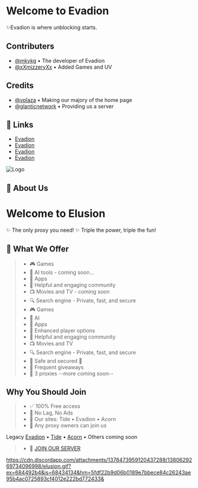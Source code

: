 
# Welcome to Evadion

✨Evadion is where unblocking starts.
## Contributers

- [@mkykg](https://www.github.com/mkykg) • The developer of Evadion
- [@xXmizzeryXx](https://www.github.com/xXmizzeryXx) • Added Games and UV




## Credits

- [@vplaza](https://vplaza.org/) • Making our majory of the home page
- [@glanticnetwork](https://galacticnetwork.org/) • Providing us a server
## 🔗 Links

- [Evadion](https://evadion.github.io)
- [Evadion](https://evadion.pages.dev)
- [Evadion](https://evadion.on-to.space)
- [Evadion](https://evadion.netlify.app)


![Logo](https://evadion.github.io/logo/evadion.jpeg)


## 🚀 About Us

# **Welcome to Elusion** 
✨ The only proxy you need!
✨ Triple the power, triple the fun!
## **🚀 What We Offer**

> * 🎮 Games
> * 🤖  AI tools - coming soon...
> * 📲    Apps
> * 💬 Helpful and engaging community
> * 📺 Movies and TV - coming soon
> *  🔍  Search engine - Private, fast, and secure
> * 🎮 Games
> * 🤖  AI
> * 📲  Apps
> * 🚀  Enhanced player options
> * 💬  Helpful and engaging community
> * 📺  Movies and TV
> * 🔍 Search engine - Private, fast, and secure
> * 🔐 Safe and secured 💯
> * 🎉 Frequent giveaways
> * 🪩  3 proxies --more coming soon--
## **Why You Should Join**

> * ✅ 100% Free access
> * 💎 No Lag, No Ads
> * 🚀  Our sites: Tide • Evadion • Acorn
> * 🪩  Any proxy owners can join us

Legacy
[Evadion](https://evadion.pages.dev) • [Tide](https://tide-tau.vercel.app) • [Acorn](https://the-acornz.github.io/) • Others coming soon

> * 🔗  [JOIN OUR SERVER](https://discord.com/invite/BJwdeHAsuR)

 
 
 https://cdn.discordapp.com/attachments/1378473959120437288/1380629269734096998/elusion.gif?ex=684492b4&is=68434134&hm=5fdf22b9d06b0189e7bbece84c26243ae95b4ac0725893cf4012e222bd772433& 
